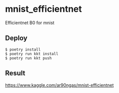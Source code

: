 # mnist_efficientnet
Efficientnet B0 for mnist

## Deploy
```
$ poetry install
$ poetry run kkt install
$ poetry run kkt push
```

## Result
https://www.kaggle.com/ar90ngas/mnist-efficientnet
